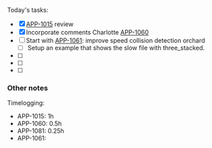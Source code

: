 Today's tasks:
- [x] [APP-1015](https://agxeed.atlassian.net/browse/APP-1015) review
- [x] Incorporate comments Charlotte [APP-1060](https://agxeed.atlassian.net/browse/APP-1060)
- [ ]  Start with [APP-1061](https://agxeed.atlassian.net/browse/APP-1061): improve speed collision detection orchard
    - [ ] Setup an example that shows the slow file with three_stacked.
- [ ] 
- [ ] 
- [ ]  

### Other notes

Timelogging:
- APP-1015: 1h
- APP-1060: 0.5h
- APP-1081: 0.25h
- APP-1061: 